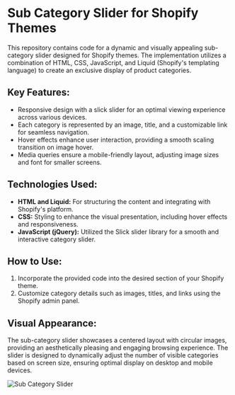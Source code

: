 # Sub Category Slider for Shopify Themes

This repository contains code for a dynamic and visually appealing sub-category slider designed for Shopify themes. The implementation utilizes a combination of HTML, CSS, JavaScript, and Liquid (Shopify's templating language) to create an exclusive display of product categories.

## Key Features:

- Responsive design with a slick slider for an optimal viewing experience across various devices.
- Each category is represented by an image, title, and a customizable link for seamless navigation.
- Hover effects enhance user interaction, providing a smooth scaling transition on image hover.
- Media queries ensure a mobile-friendly layout, adjusting image sizes and font for smaller screens.

## Technologies Used:

- **HTML and Liquid:** For structuring the content and integrating with Shopify's platform.
- **CSS:** Styling to enhance the visual presentation, including hover effects and responsiveness.
- **JavaScript (jQuery):** Utilized the Slick slider library for a smooth and interactive category slider.

## How to Use:

1. Incorporate the provided code into the desired section of your Shopify theme.
2. Customize category details such as images, titles, and links using the Shopify admin panel.

## Visual Appearance:

The sub-category slider showcases a centered layout with circular images, providing an aesthetically pleasing and engaging browsing experience. The slider is designed to dynamically adjust the number of visible categories based on screen size, ensuring optimal display on desktop and mobile devices.

![Sub Category Slider]()
